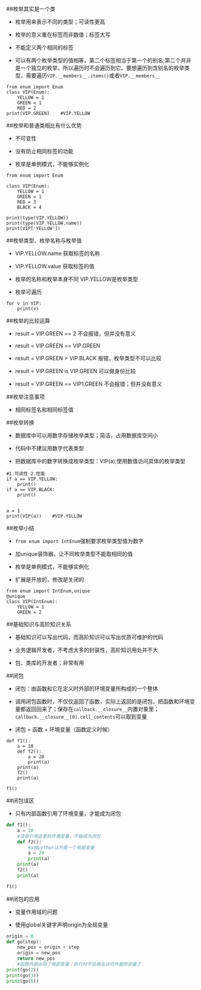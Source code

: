 ##枚举其实是一个类

- 枚举用来表示不同的类型；可读性更高

- 枚举的意义重在标签而非数值；标签大写

- 不能定义两个相同的标签

- 可以有两个枚举类型的值相等，第二个标签相当于第一个的别名;第二个并非是一个独立的枚举，所以遍历时不会遍历到它。要想遍历到含别名的枚举类型，需要遍历`VIP.__members__.items()`或者`VIP.__members__`

```
from enum import Enum
class VIP(Enum):
    YELLOW = 1
    GREEN = 1
    RED = 2
print(VIP.GREEN)    #VIP.YELLOW
```





##枚举和普通类相比有什么优势

- 不可变性

- 没有防止相同标签的功能

- 枚举是单例模式，不能够实例化

```
from enum import Enum

class VIP(Enum):
    YELLOW = 1
    GREEN = 1
    RED = 3
    BLACK = 4

print(type(VIP.YELLOW))
print(type(VIP.YELLOW.name))
print(VIP['YELLOW'])
```




##枚举类型、枚举名称与枚举值

- VIP.YELLOW.name    获取标签的名称

- VIP.YELLOW.value    获取标签的值

- 枚举的名称和枚举本身不同    VIP.YELLOW是枚举类型

- 枚举可遍历

```
for v in VIP:
    print(v)
```





##枚举的比较运算

- result = VIP.GREEN == 2    不会报错，但并没有意义

- result = VIP.GREEN == VIP.GREEN

- result = VIP.GREEN > VIP.BLACK   报错，枚举类型不可以比较 

- result = VIP.GREEN is VIP.GREEN    可以做身份比较

- result = VIP.GREEN == VIP1.GREEN    不会报错；但并没有意义





##枚举注意事项

- 相同标签名和相同标签值





##枚举转换

- 数据库中可以用数字存储枚举类型；简洁，占用数据库空间小

- 代码中不建议用数字代表类型

- 把数据库中的数字转换成枚举类型：VIP(a);使用数值访问具体的枚举类型

```
#1.可读性 2.性能
if a == VIP.YELLOW:
    print()
if a == VIP.BLACK:
    print()
    
    
a = 1
print(VIP(a))    #VIP.YELLOW
```




##枚举小结

- `from enum import IntEnum`强制要求枚举类型值为数字

- 加unique装饰器，让不同枚举类型不能取相同的值

- 枚举是单例模式，不能够实例化

- 扩展是开放的，修改是关闭的

```
from enum import IntEnum,unique
@unique
class VIP(IntEnum):
    YELLOW = 1
    GREEN = 2
```



##基础知识与高阶知识关系

- 基础知识可以写出代码，而高阶知识可以写出优质可维护的代码

- 业务逻辑开发者，不考虑太多的封装性，高阶知识用处并不大

- 包、类库的开发者；非常有用





##闭包

- 闭包：由函数和它在定义时外部的环境变量所构成的一个整体

- 调用闭包函数时，不仅仅返回了函数，实际上返回的是闭包，把函数和环境变量都返回回来了；保存在`callback.__closure__`内置对象里；`callback.__closure__[0].cell_contents`可以取到变量

- 闭包 = 函数 + 环境变量（函数定义时候）

```
def f1():
    a = 10
    def f2():
        a = 20
        print(a)
    print(a)
    f2()
    print(a)

f1()
```




##闭包误区

- 只有内部函数引用了环境变量，才能成为闭包

```py
def f1():
    a = 10
    #没有引用这里的环境变量，不能成为闭包
    def f2():
        #a被python认为是一个局部变量
        a = 20
        print(a)
    print(a)
    f2()
    print(a)

f1()
```




##闭包的应用

- 变量作用域的问题

- 使用global关键字声明origin为全局变量

```py
origin = 0
def go(step):
    new_pos = origin + step
    origin = new_pos
    return new_pos
    #函数内部出现了局部变量；执行时不会再去访问外面的变量了
print(go(2))
print(go(3))
print(go(6))
```




















